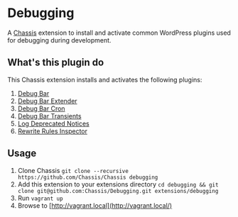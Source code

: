 # Debugging
A [Chassis](https://github.com/Chassis/Chassis) extension to install and activate common WordPress plugins used for debugging during development.

## What's this plugin do

This Chassis extension installs and activates the following plugins:

1. [Debug Bar](https://wordpress.org/plugins/debug-bar/)
2. [Debug Bar Extender](https://wordpress.org/plugins/debug-bar-extender/)
3. [Debug Bar Cron](https://wordpress.org/plugins/debug-bar-cron/)
4. [Debug Bar Transients](https://wordpress.org/plugins/debug-bar-transients/)
5. [Log Deprecated Notices](https://wordpress.org/plugins/log-deprecated-notices/)
6. [Rewrite Rules Inspector](https://wordpress.org/plugins/rewrite-rulesinspector/)

## Usage
1. Clone Chassis `git clone --recursive https://github.com/Chassis/Chassis debugging`
2. Add this extension to your extensions directory `cd debugging && git clone git@github.com:Chassis/Debugging.git extensions/debugging`
3. Run `vagrant up`
4. Browse to [http://vagrant.local](http://vagrant.local/)
